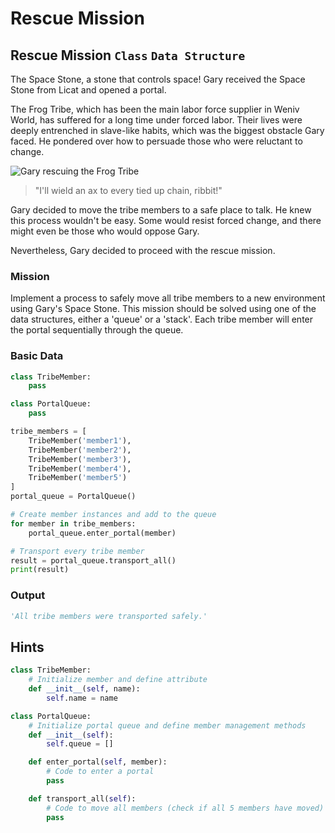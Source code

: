 # Rescue Mission

## Rescue Mission `Class` `Data Structure`

The Space Stone, a stone that controls space! Gary received the Space Stone from Licat and opened a portal.

The Frog Tribe, which has been the main labor force supplier in Weniv World, has suffered for a long time under forced labor. Their lives were deeply entrenched in slave-like habits, which was the biggest obstacle Gary faced. He pondered over how to persuade those who were reluctant to change.

![Gary rescuing the Frog Tribe](./21.webp)

> "I'll wield an ax to every tied up chain, ribbit!"

Gary decided to move the tribe members to a safe place to talk. He knew this process wouldn't be easy. Some would resist forced change, and there might even be those who would oppose Gary.

Nevertheless, Gary decided to proceed with the rescue mission.


### Mission
Implement a process to safely move all tribe members to a new environment using Gary's Space Stone. This mission should be solved using one of the data structures, either a 'queue' or a 'stack'. Each tribe member will enter the portal sequentially through the queue.

### Basic Data
```python
class TribeMember:
    pass

class PortalQueue:
    pass

tribe_members = [
    TribeMember('member1'), 
    TribeMember('member2'),
    TribeMember('member3'),
    TribeMember('member4'),
    TribeMember('member5')
]
portal_queue = PortalQueue()

# Create member instances and add to the queue
for member in tribe_members:
    portal_queue.enter_portal(member)

# Transport every tribe member
result = portal_queue.transport_all()
print(result)
```

### Output
```python
'All tribe members were transported safely.'
```

## Hints
```python
class TribeMember:
    # Initialize member and define attribute
    def __init__(self, name):
        self.name = name

class PortalQueue:
    # Initialize portal queue and define member management methods
    def __init__(self):
        self.queue = []

    def enter_portal(self, member):
        # Code to enter a portal
        pass

    def transport_all(self):
        # Code to move all members (check if all 5 members have moved)
        pass
```